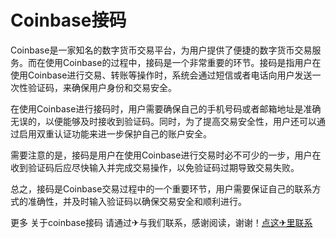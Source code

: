# Coinbase接码

Coinbase是一家知名的数字货币交易平台，为用户提供了便捷的数字货币交易服务。而在使用Coinbase的过程中，接码是一个非常重要的环节。接码是指用户在使用Coinbase进行交易、转账等操作时，系统会通过短信或者电话向用户发送一次性验证码，来确保用户身份和交易安全。

在使用Coinbase进行接码时，用户需要确保自己的手机号码或者邮箱地址是准确无误的，以便能够及时接收到验证码。同时，为了提高交易安全性，用户还可以通过启用双重认证功能来进一步保护自己的账户安全。

需要注意的是，接码是用户在使用Coinbase进行交易时必不可少的一步，用户在收到验证码后应尽快输入并完成交易操作，以免验证码过期导致交易失败。

总之，接码是Coinbase交易过程中的一个重要环节，用户需要保证自己的联系方式的准确性，并及时输入验证码以确保交易安全和顺利进行。

更多 关于coinbase接码 请通过✈与我们联系，感谢阅读，谢谢！[点这✈里联系](https://b.k02.cc)